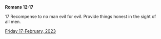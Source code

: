 **Romans 12:17**

17 Recompense to no man evil for evil. Provide things honest in the sight of all men.

[Friday 17-February, 2023](https://t.me/s/daily_scripture)
